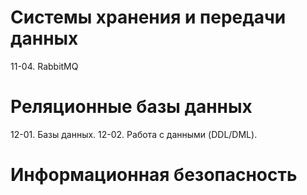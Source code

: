 # Системы хранения и передачи данных
  11-04. RabbitMQ
# Реляционные базы данных
  12-01. Базы данных.
  12-02. Работа с данными (DDL/DML).
# Информационная безопасность
